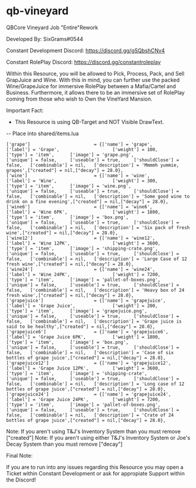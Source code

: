 # qb-vineyard
QBCore Vineyard Job "Entire"Rework

Developed By: SixGrams#0544

Constant Development Discord:
https://discord.gg/gSQbshCNv4

Constant RolePlay Discord:
https://discord.gg/constantroleplay

Within this Resource, you will be allowed to Pick, Process, Pack, and Sell GrapJuice and Wine. With this in mind, you can further use the packed Wine/GrapeJuice for immersive RolePlay between a Mafia/Cartel and Business. Furthermore, it allows there to be an immersive set of RolePlay coming from those who wish to Own the VineYard Mansion.

Important Fact:
 - This Resource is using QB-Target and NOT Visible DrawText.

-- Place into shared/items.lua
```
['grape'] 					 	 = {['name'] = 'grape', 						['label'] = 'Grape', 					['weight'] = 100, 		['type'] = 'item', 		['image'] = 'grape.png', 				['unique'] = false, 	['useable'] = true, 	['shouldClose'] = false,   ['combinable'] = nil,   ['description'] = 'Mmmmh yummie, grapes',["created"] = nil,["decay"] = 28.0},
['wine'] 					 	 = {['name'] = 'wine', 							['label'] = 'Wine', 					['weight'] = 300, 		['type'] = 'item', 		['image'] = 'wine.png', 				['unique'] = false, 	['useable'] = true, 	['shouldClose'] = false,   ['combinable'] = nil,   ['description'] = 'Some good wine to drink on a fine evening',["created"] = nil,["decay"] = 28.0},
['wine6'] 					 	 = {['name'] = 'wine6', 						['label'] = 'Wine 6PK', 				['weight'] = 1800, 		['type'] = 'item', 		['image'] = 'box.png', 				    ['unique'] = false, 	['useable'] = true, 	['shouldClose'] = false,   ['combinable'] = nil,   ['description'] = 'Six pack of fresh wine',["created"] = nil,["decay"] = 28.0},
['wine12'] 					 	 = {['name'] = 'wine12', 						['label'] = 'Wine 12PK', 				['weight'] = 3600, 		['type'] = 'item', 		['image'] = 'shipping-crate.png', 		['unique'] = false, 	['useable'] = true, 	['shouldClose'] = false,   ['combinable'] = nil,   ['description'] = 'Large Case of 12 fresh wine',["created"] = nil,["decay"] = 28.0},
['wine24'] 					 	 = {['name'] = 'wine24', 						['label'] = 'Wine 24PK', 				['weight'] = 7200, 		['type'] = 'item', 		['image'] = 'pallet-of-boxes.png', 		['unique'] = false, 	['useable'] = true, 	['shouldClose'] = false,   ['combinable'] = nil,   ['description'] = 'Heavy box of 24 fresh wine',["created"] = nil,["decay"] = 28.0},
['grapejuice'] 					 = {['name'] = 'grapejuice', 					['label'] = 'Grape Juice', 				['weight'] = 200, 		['type'] = 'item', 		['image'] = 'grapejuice.png', 			['unique'] = false, 	['useable'] = true, 	['shouldClose'] = false,   ['combinable'] = nil,   ['description'] = 'Grape juice is said to be healthy',["created"] = nil,["decay"] = 28.0},
['grapejuice6'] 				 = {['name'] = 'grapejuice6', 					['label'] = 'Grape Juice 6PK', 			['weight'] = 1800, 		['type'] = 'item', 		['image'] = 'box.png', 			        ['unique'] = false, 	['useable'] = true, 	['shouldClose'] = false,   ['combinable'] = nil,   ['description'] = 'Case of six bottles of grape juice',["created"] = nil,["decay"] = 28.0},
['grapejuice12'] 				 = {['name'] = 'grapejuice12', 					['label'] = 'Grape Juice 12PK', 		['weight'] = 3600, 		['type'] = 'item', 		['image'] = 'shipping-crate', 			['unique'] = false, 	['useable'] = true, 	['shouldClose'] = false,   ['combinable'] = nil,   ['description'] = 'Long case of 12 bottles of grape juice',["created"] = nil,["decay"] = 28.0},
['grapejuice24'] 				 = {['name'] = 'grapejuice24', 					['label'] = 'Grape Juice 24PK', 		['weight'] = 7200, 		['type'] = 'item', 		['image'] = 'pallet-of-boxes.png', 		['unique'] = false, 	['useable'] = true, 	['shouldClose'] = false,   ['combinable'] = nil,   ['description'] = 'Crate of 24 bottles of grape juice',["created"] = nil,["decay"] = 28.0},
```

Note: If you aren't using T&J's Inventory System than you must remove ["created"]
Note: If you aren't using either T&J's Inventory System or Joe's Decay System than you must remove ["decay"]

Final Note:

If you are to run into any issues regarding this Resource you may open a Ticket within Constant Development or ask for appropiate Support within the Discord!
